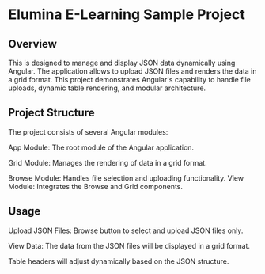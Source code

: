 
# Elumina E-Learning Sample Project

## Overview

This is designed to manage and display JSON data dynamically using Angular. The application allows  to upload JSON files and renders the data in a grid format. This project demonstrates Angular's capability to handle file uploads, dynamic table rendering, and modular architecture.





## Project Structure

The project consists of several Angular modules:

App Module: The root module of the Angular application.

Grid Module: Manages the rendering of data in a grid format.

Browse Module: Handles file selection and uploading functionality.
View Module: Integrates the Browse and Grid components.


## Usage

Upload JSON Files: Browse button to select and upload JSON files only.

View Data: The data from the JSON files will be displayed in a grid format.

Table headers will adjust dynamically based on the JSON structure.

